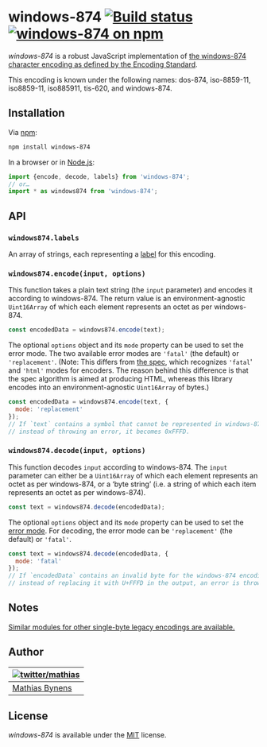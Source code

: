 # windows-874 [![Build status](https://github.com/mathiasbynens/windows-874/workflows/run-checks/badge.svg)](https://github.com/mathiasbynens/windows-874/actions?query=workflow%3Arun-checks) [![windows-874 on npm](https://img.shields.io/npm/v/windows-874)](https://www.npmjs.com/package/windows-874)

_windows-874_ is a robust JavaScript implementation of [the windows-874 character encoding as defined by the Encoding Standard](https://encoding.spec.whatwg.org/#windows-874).

This encoding is known under the following names: dos-874, iso-8859-11, iso8859-11, iso885911, tis-620, and windows-874.

## Installation

Via [npm](https://www.npmjs.com/):

```bash
npm install windows-874
```

In a browser or in [Node.js](https://nodejs.org/):

```js
import {encode, decode, labels} from 'windows-874';
// or…
import * as windows874 from 'windows-874';
```

## API

### `windows874.labels`

An array of strings, each representing a [label](https://encoding.spec.whatwg.org/#label) for this encoding.

### `windows874.encode(input, options)`

This function takes a plain text string (the `input` parameter) and encodes it according to windows-874. The return value is an environment-agnostic `Uint16Array` of which each element represents an octet as per windows-874.

```js
const encodedData = windows874.encode(text);
```

The optional `options` object and its `mode` property can be used to set the error mode. The two available error modes are `'fatal'` (the default) or `'replacement'`. (Note: This differs from [the spec](https://encoding.spec.whatwg.org/#error-mode), which recognizes `'fatal`' and `'html'` modes for encoders. The reason behind this difference is that the spec algorithm is aimed at producing HTML, whereas this library encodes into an environment-agnostic `Uint16Array` of bytes.)

```js
const encodedData = windows874.encode(text, {
  mode: 'replacement'
});
// If `text` contains a symbol that cannot be represented in windows-874,
// instead of throwing an error, it becomes 0xFFFD.
```

### `windows874.decode(input, options)`

This function decodes `input` according to windows-874. The `input` parameter can either be a `Uint16Array` of which each element represents an octet as per windows-874, or a ‘byte string’ (i.e. a string of which each item represents an octet as per windows-874).

```js
const text = windows874.decode(encodedData);
```

The optional `options` object and its `mode` property can be used to set the [error mode](https://encoding.spec.whatwg.org/#error-mode). For decoding, the error mode can be `'replacement'` (the default) or `'fatal'`.

```js
const text = windows874.decode(encodedData, {
  mode: 'fatal'
});
// If `encodedData` contains an invalid byte for the windows-874 encoding,
// instead of replacing it with U+FFFD in the output, an error is thrown.
```

## Notes

[Similar modules for other single-byte legacy encodings are available.](https://www.npmjs.com/browse/keyword/legacy-encoding)

## Author

| [![twitter/mathias](https://gravatar.com/avatar/24e08a9ea84deb17ae121074d0f17125?s=70)](https://twitter.com/mathias "Follow @mathias on Twitter") |
|---|
| [Mathias Bynens](https://mathiasbynens.be/) |

## License

_windows-874_ is available under the [MIT](https://mths.be/mit) license.

